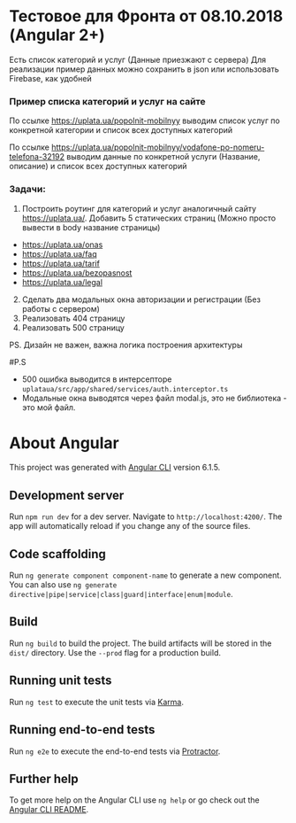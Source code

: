 # Тестовое для Фронта от 08.10.2018 (Angular 2+)

Есть список категорий и услуг (Данные приезжают с сервера)
Для реализации пример данных можно сохранить в json или использовать Firebase, как удобней

### Пример списка категорий и услуг на сайте
По ссылке https://uplata.ua/popolnit-mobilnyy  выводим список услуг по конкретной категории и список всех доступных категорий

По ссылке https://uplata.ua/popolnit-mobilnyy/vodafone-po-nomeru-telefona-32192 выводим данные по конкретной услуги (Название, описание) и список всех доступных категорий

### Задачи:

1. Построить роутинг для категорий и услуг аналогичный сайту https://uplata.ua/. Добавить 5 статических страниц (Можно просто вывести в body название страницы)
- https://uplata.ua/onas
- https://uplata.ua/faq
- https://uplata.ua/tarif
- https://uplata.ua/bezopasnost
- https://uplata.ua/legal

2. Сделать два модальных окна авторизации и регистрации (Без работы с сервером)
3. Реализовать 404 страницу
4. Реализовать 500 страницу

PS. Дизайн не важен, важна логика построения архитектуры

#P.S
- 500 ошибка выводится в интерсепторе `uplataua/src/app/shared/services/auth.interceptor.ts`
- Модальные окна выводятся через файл modal.js, это не библиотека - это мой файл.

# About Angular

This project was generated with [Angular CLI](https://github.com/angular/angular-cli) version 6.1.5.

## Development server

Run `npm run dev` for a dev server. Navigate to `http://localhost:4200/`. The app will automatically reload if you change any of the source files.

## Code scaffolding

Run `ng generate component component-name` to generate a new component. You can also use `ng generate directive|pipe|service|class|guard|interface|enum|module`.

## Build

Run `ng build` to build the project. The build artifacts will be stored in the `dist/` directory. Use the `--prod` flag for a production build.

## Running unit tests

Run `ng test` to execute the unit tests via [Karma](https://karma-runner.github.io).

## Running end-to-end tests

Run `ng e2e` to execute the end-to-end tests via [Protractor](http://www.protractortest.org/).

## Further help

To get more help on the Angular CLI use `ng help` or go check out the [Angular CLI README](https://github.com/angular/angular-cli/blob/master/README.md).
